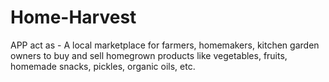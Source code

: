 # Home-Harvest
APP act as - A local marketplace for farmers, homemakers, kitchen garden owners to buy and sell homegrown products like vegetables, fruits, homemade snacks, pickles, organic oils, etc.

